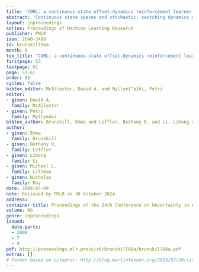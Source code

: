 ```yaml
---
title: 'CORL: a continuous-state offset-dynamics reinforcement learner'
abstract: 'Continuous state spaces and stochastic, switching dynamics characterize a number of rich, real-world domains, such as robot navigation across varying terrain. We describe a reinforcement-learning algorithm for learning in these domains and prove for certain environments the algorithm is probably approximately correct with a sample complexity that scales polynomially with the state-space dimension. Unfortunately, no optimal planning techniques exist in general for such problems; instead we use fitted value iteration to solve the learned MDP, and include the error due to approximate planning in our bounds. Finally, we report an experiment using a robotic car driving over varying terrain to demonstrate that these dynamics representations adequately capture real-world dynamics and that our algorithm can be used to efficiently solve such problems.'
layout: inproceedings
series: Proceedings of Machine Learning Research
publisher: PMLR
issn: 2640-3498
id: brunskill08a
month: 0
tex_title: "CORL: a continuous-state offset-dynamics reinforcement learner"
firstpage: 53
lastpage: 61
page: 53-61
order: 53
cycles: false
bibtex_editor: McAllester, David A. and Myllym{"a}ki, Petri
editor:
- given: David A.
  family: McAllester
- given: Petri
  family: Myllymäki
bibtex_author: Brunskill, Emma and Leffler, Bethany R. and Li, Lihong and Littman, Michael L. and Roy, Nicholas
author:
- given: Emma
  family: Brunskill
- given: Bethany R.
  family: Leffler
- given: Lihong
  family: Li
- given: Michael L.
  family: Littman
- given: Nicholas
  family: Roy 
date: 2008-07-09
note: Reissued by PMLR on 30 October 2024.
address:
container-title: Proceedings of the 24th Conference on Uncertainty in Artificial Intelligence
volume: R6
genre: inproceedings
issued:
  date-parts:
  - 2008
  - 7
  - 9
pdf: http://proceedings.mlr.press/r6/brunskill08a/brunskill08a.pdf
extras: []
# Format based on citeproc: http://blog.martinfenner.org/2013/07/30/citeproc-yaml-for-bibliographies/
---
```

